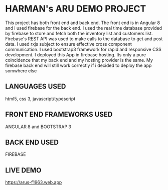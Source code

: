 # HARMAN's ARU DEMO PROJECT

This project has both front end and back end. The front end is in Angular 8 and i used firebase for the back end. I used the real time database provided by firebase to store and fetch both the inventory list and customers list. Firebase's REST API was used to make calls to the database to get and post data. I used rxjs subject to ensure effective cross component communication. I used bootstrap3 framework for rapid and responsive CSS development. I deployed this App in firebase hosting. Its only a pure coincidence that my back end and my hosting provider is the same. My firebase back end will still work correctly if i decided to deploy the app somwhere else



## LANGUAGES USED

html5, css 3, javascript/typescript

## FRONT END FRAMEWORKS USED

ANGULAR 8 and BOOTSTRAP 3

## BACK END USED

FIREBASE

## LIVE DEMO

https://arus-f1963.web.app

